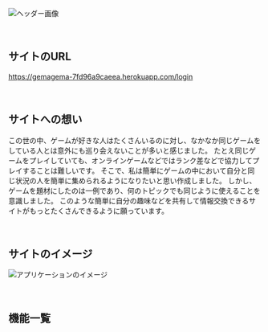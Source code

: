 ![ヘッダー画像](https://github.com/juice999x/GameMatchingSite/assets/136160772/2278d4a5-1f59-48e6-ba06-10912390f00b)

<br />

## サイトのURL

https://gemagema-7fd96a9caeea.herokuapp.com/login

<br />

## サイトへの想い

この世の中、ゲームが好きな人はたくさんいるのに対し、なかなか同じゲームをしている人とは意外にも巡り会えないことが多いと感じました。
たとえ同じゲームをプレイしていても、オンラインゲームなどではランク差などで協力してプレイすることは難しいです。
そこで、私は簡単にゲームの中において自分と同じ状況の人を簡単に集められるようになりたいと思い作成しました。
しかし、ゲームを題材にしたのは一例であり、何のトピックでも同じように使えることを意識しました。
このような簡単に自分の趣味などを共有して情報交換できるサイトがもっとたくさんできるように願っています。

<br />

## サイトのイメージ
![アプリケーションのイメージ](https://github.com/juice999x/GameMatchingSite/assets/136160772/d4bb9bd7-5542-460b-80c8-0410105360bf)


<br />

## 機能一覧

